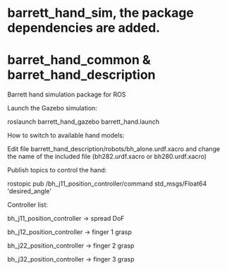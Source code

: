 # barrett_hand_sim, the package dependencies are added.
# barret_hand_common & barret_hand_description
Barrett hand simulation package for ROS

Launch the Gazebo simulation:

roslaunch barrett_hand_gazebo barrett_hand.launch


How to switch to available hand models: 

Edit file barrett_hand_description/robots/bh_alone.urdf.xacro and change the name of the included file (bh282.urdf.xacro or bh280.urdf.xacro)


Publish topics to control the hand:

rostopic pub /bh_j11_position_controller/command std_msgs/Float64 'desired_angle'

Controller list:

bh_j11_position_controller -> spread DoF

bh_j12_position_controller -> finger 1 grasp

bh_j22_position_controller -> finger 2 grasp

bh_j32_position_controller -> finger 3 grasp
